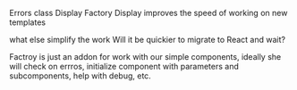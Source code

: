 Errors class
Display Factory
Display improves the speed of working on new templates

what else simplify the work
Will it be quickier to migrate to React and wait?

Factroy is just an addon for work with our simple components, ideally she will check on errros, initialize component with parameters and subcomponents, help with debug, etc.
